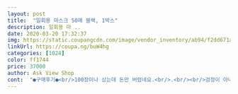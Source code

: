 ```yaml
---
layout: post 
title:  "일회용 마스크 50매 블랙, 1박스" 
description: 일회용 마 ..
date: 2020-03-20 17:32:37 
img: https://static.coupangcdn.com/image/vendor_inventory/ab94/f2dd671a615a01383d96301f54fe69cb05e3309e837cf1522b066e15f4a7.jpg 
linkUrl: https://coupa.ng/buW4hg 
categories: [1024] 
color: ff1744 
price: 37000 
author: Ask View Shop 
cont:  "●구매후기●<br/>100장이나 샀는데 돈만 버렸네요.<br/>.<br/><br/>검정이 아니에요 색상 왜이런가요 참.<br/>.<br/> 판매자 양심 없네요.<br/><br/>굉장히 별로입니다.<br/> 절대 구매 권하지 않습니다.<br/><br/>그레이마스크... <br/><br/>내돈... <br/>... <br/>... <br/>... <br/>.<br/><br/>다음부턴 흰거사여지... <br/>... <br/>... <br/><br/>당장 환불해주세요 안해준다고 배째면 그만입니까 ?<br/>듬성듬성... <br/><br/>라네요<br/>리뷰못보고산 제가 멍청하죠 ㅋㅋㅋ 봤으면 안삿을텐데 중국산이라그런지 염색을 하다말앗네요 쪽팔려서 쓸수나있을런지 반품해달라니까<br/>반품안해주겠구먼... <br/>.<br/><br/>사진이랑 달라요.<br/><br/>애초에 똑같이 보낸마스크처럼 얼룩덜룩한 마스크로 사진을 찍지 그러셨어요 ㅋㅋ 양심이없으세요?<br/>에효... <br/>... <br/><br/>이건 블랙마스크아님.<br/>.<br/><br/>이마스크를 보는데 반지의제왕 골룸이 생각남... <br/>... <br/>.<br/><br/>저희 상품은 중간 한층을 흰색이라서 이렇게 보입니다.<br/>안에 융용포는 두꺼워서 밖에 블랙무직포에 흰색융용포를 보이게 되었습니다<br/>특수 시기 예방용품이기 때문에 일단 배송이 시작되면 교환 반품은 진행이 어렵다고 답변 받았습니다.<br/><br/>100장이나 샀는데 돈만 버렸네요.<br/>.<br/><br/>검정이 아니에요 색상 왜이런가요 참.<br/>.<br/> 판매자 양심 없네요.<br/><br/>굉장히 별로입니다.<br/> 절대 구매 권하지 않습니다.<br/><br/>그레이마스크... <br/><br/>내돈... <br/>... <br/>... <br/>... <br/>.<br/><br/>다음부턴 흰거사여지... <br/>... <br/>... <br/><br/>당장 환불해주세요 안해준다고 배째면 그만입니까 ?<br/>듬성듬성... <br/><br/>라네요<br/>리뷰못보고산 제가 멍청하죠 ㅋㅋㅋ 봤으면 안삿을텐데 중국산이라그런지 염색을 하다말앗네요 쪽팔려서 쓸수나있을런지 반품해달라니까<br/>반품안해주겠구먼... <br/>.<br/><br/>사진이랑 달라요.<br/><br/>애초에 똑같이 보낸마스크처럼 얼룩덜룩한 마스크로 사진을 찍지 그러셨어요 ㅋㅋ 양심이없으세요?<br/>에효... <br/>... <br/><br/>이건 블랙마스크아님.<br/>.<br/><br/>이마스크를 보는데 반지의제왕 골룸이 생각남... <br/>... <br/>.<br/><br/>저희 상품은 중간 한층을 흰색이라서 이렇게 보입니다.<br/>안에 융용포는 두꺼워서 밖에 블랙무직포에 흰색융용포를 보이게 되었습니다<br/>특수 시기 예방용품이기 때문에 일단 배송이 시작되면 교환 반품은 진행이 어렵다고 답변 받았습니다.<br/><br/>" 
---
```

